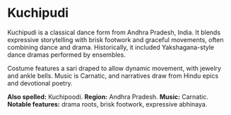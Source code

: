 # Kuchipudi

Kuchipudi is a classical dance form from Andhra Pradesh, India. It blends expressive storytelling with brisk footwork and graceful movements, often combining dance and drama. Historically, it included Yakshagana-style dance dramas performed by ensembles.

Costume features a sari draped to allow dynamic movement, with jewelry and ankle bells. Music is Carnatic, and narratives draw from Hindu epics and devotional poetry.

**Also spelled:** Kuchipoodi. **Region:** Andhra Pradesh. **Music:** Carnatic. **Notable features:** drama roots, brisk footwork, expressive abhinaya.
